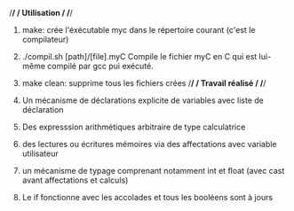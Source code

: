 /******************************************/
/             Utilisation            			 /
/******************************************/

1) make: crée l'éxécutable myc dans le
répertoire courant (c'est le compilateur)

2) ./compil.sh [path]/[file].myC
		Compile le fichier myC en C qui est
		lui-même compilé par gcc pui exécuté.

3) make clean: supprime tous les fichiers
	 crées
/******************************************/
/             Travail réalisé              /
/******************************************/

1) Un mécanisme de déclarations explicite de variables avec liste de déclaration
2) Des expresssion arithmétiques arbitraire de type calculatrice
3) des lectures ou écritures mémoires via des affectations avec variable
	utilisateur
4) un mécanisme de typage comprenant notamment int et float (avec cast avant
	 affectations et calculs)
5) Le if fonctionne avec les accolades et tous les booléens sont à jours
